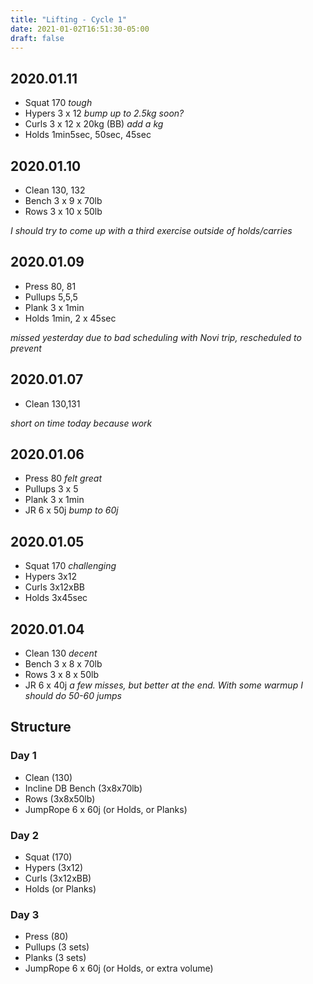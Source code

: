 ```yaml
---
title: "Lifting - Cycle 1"
date: 2021-01-02T16:51:30-05:00
draft: false
---
```


## 2020.01.11
* Squat 170 _tough_
* Hypers 3 x 12 _bump up to 2.5kg soon?_
* Curls 3 x 12 x 20kg (BB) _add a kg_
* Holds 1min5sec, 50sec, 45sec

## 2020.01.10
* Clean 130, 132
* Bench 3 x 9 x 70lb
* Rows 3 x 10 x 50lb

_I should try to come up with a third exercise outside of holds/carries_

## 2020.01.09
* Press 80, 81
* Pullups 5,5,5
* Plank 3 x 1min
* Holds 1min, 2 x 45sec

_missed yesterday due to bad scheduling with Novi trip, rescheduled to prevent_

## 2020.01.07
* Clean 130,131

_short on time today because work_

## 2020.01.06
* Press 80 _felt great_
* Pullups 3 x 5
* Plank 3 x 1min
* JR 6 x 50j _bump to 60j_

## 2020.01.05
* Squat 170 _challenging_
* Hypers 3x12
* Curls 3x12xBB
* Holds 3x45sec

## 2020.01.04
* Clean 130 _decent_
* Bench 3 x 8 x 70lb
* Rows 3 x 8 x 50lb
* JR 6 x 40j _a few misses, but better at the end. With some warmup I should do 50-60 jumps_

## Structure

### Day 1
* Clean (130)
* Incline DB Bench (3x8x70lb)
* Rows (3x8x50lb)
* JumpRope 6 x 60j (or Holds, or Planks)

### Day 2
* Squat (170)
* Hypers (3x12)
* Curls (3x12xBB)
* Holds (or Planks)

### Day 3
* Press (80)
* Pullups (3 sets)
* Planks (3 sets)
* JumpRope 6 x 60j (or Holds, or extra volume)
